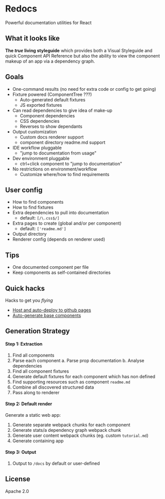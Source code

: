 Redocs
======

Powerful documentation utilities for React

What it looks like
------------------

**The *true* living styleguide** which provides both a Visual Styleguide and quick
Component API Reference but also the ability to view the component makeup of an
app via a dependency graph.

Goals
-----

- One-command results (no need for extra code or config to get going)
- Fixture powered (ComponentTree ???)
  - Auto-generated default fixtures
  - JS exported fixtures
- Can read dependencies to give idea of make-up
  - Component dependencies
  - CSS dependencies
  - Reverses to show dependants
- Output customization
  - Custom docs renderer support
  - component directory readme.md support
- IDE workflow pluggable
  - "jump to documentation from usage"
- Dev environment pluggable
  - ctrl+click component to "jump to documentation"
- No restrictions on environment/workflow
  - Customize where/how to find requirements

User config
-----------

- How to find components
- How to find fixtures
- Extra dependencies to pull into documentation
  - default: `[/\.css$/]`
- Extra pages to create (global and/or per component)
  - default: `['readme.md']`
- Output directory
- Renderer config (depends on renderer used)

Tips
----

- One documented component per file
- Keep components as self-contained directories

Quick hacks
-----------

Hacks to get you *flying*

- [Host and auto-deploy to github pages](#)
- [Auto-generate base components](#)

Generation Strategy
-------------------

#### Step 1: Extraction

1. Find all components
2. Parse each component
  a. Parse prop documentation
  b. Analyse dependencies
3. Find all component fixtures
4. Generate default fixtures for each component which has non defined
5. Find supporting resources such as component `readme.md`
6. Combine all discovered structured data
7. Pass along to renderer

#### Step 2: Default render

Generate a static web app:

1. Generate separate webpack chunks for each component
2. Generate stats/a dependency graph webpack chunk
3. Generate user content webpack chunks (eg. custom `tutorial.md`)
4. Generate containing app

#### Step 3: Output

1. Output to `/docs` by default or user-defined

License
-------

Apache 2.0
